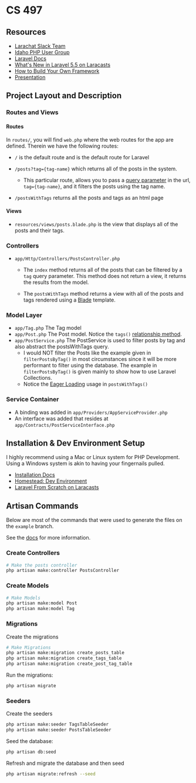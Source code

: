 # CS 497

## Resources

* [Larachat Slack Team](https://larachat.co/)
* [Idaho PHP User Group](https://www.meetup.com/Idaho-PHP/)
* [Laravel Docs](https://laravel.com/docs/5.5)
* [What's New in Laravel 5.5 on Laracasts](https://laracasts.com/series/whats-new-in-laravel-5-5)
* [How to Build Your Own Framework](https://symfony.com/doc/current/create_framework/index.html)
* [Presentation](https://docs.google.com/presentation/d/1pnP36Ru3PfDmmmp-mKilk0MpngNE_Rpa5jcYsiaYcYw/edit#slide=id.g25f2042fd7_0_239)

## Project Layout and Description


### Routes and Views

#### Routes

In `routes/`, you will find `web.php` where the web routes for the app are defined. Therein we have the following routes:

* `/` is the default route and is the default route for Laravel

* `/posts?tag={tag-name}` which returns all of the posts in the system. 
    * This particular route, allows you to pass a [query parameter](https://en.wikipedia.org/wiki/Query_string) in the url, 
        `tag={tag-name}`, and it filters the posts using the tag name. 

* `/postsWithTags` returns all the posts and tags as an html page
 


#### Views

* `resources/views/posts.blade.php` is the view that displays all of the posts and their tags.
                
          
### Controllers 

* `app/Http/Controllers/PostsController.php`
    * The `index` method returns all of the posts that can be filtered by a `tag` query parameter.  This method does not 
    return a view, it returns the results from the model. 
    
    * The `postsWithTags` method returns a view with all of the posts and tags rendered using a [Blade](https://laravel.com/docs/5.5/blade) 
    template. 


### Model Layer
     
* `app/Tag.php` The Tag model
* `app/Post.php` The Post model. Notice the `tags()` [relationship method](https://laravel.com/docs/5.5/eloquent-relationships). 
* `app/PostService.php` The PostService is used to filter posts by tag and also abstract the postsWithTags query. 
    * I would NOT filter the Posts like the example given in `filterPostsByTag()` in most circumstances since it will be 
    more performant to filter using the database. The example in `filterPostsByTag()` is given mainly to show how to use 
    Laravel Collections. 
    * Notice the [Eager Loading](https://laravel.com/docs/5.5/eloquent-relationships#eager-loading) usage in `postsWithTags()`
    
### Service Container

* A binding was added in `app/Providers/AppServiceProvider.php`
* An interface was added that resides at `app/Contracts/PostServiceInterface.php`
    


## Installation & Dev Environment Setup

I highly recommend using a Mac or Linux system for PHP Development.  Using a Windows system is akin to having your fingernails pulled. 

* [Installation Docs](https://laravel.com/docs/5.5/installation)
* [Homestead: Dev Environment](https://laravel.com/docs/5.5/configuration)
* [Laravel From Scratch on Laracasts](https://laracasts.com/series/laravel-from-scratch-2017)


## Artisan Commands

Below are most of the commands that were used to generate the files on the `example` branch. 

See the [docs](https://laravel.com/docs/5.5/artisan) for more information. 

### Create Controllers

```bash
# Make the posts controller
php artisan make:controller PostsController
```


### Create Models

```bash
# Make Models
php artisan make:model Post
php artisan make:model Tag
```

### Migrations


Create the migrations

```bash
# Make Migrations
php artisan make:migration create_posts_table
php artisan make:migration create_tags_table
php artisan make:migration create_post_tag_table
```

Run the migrations: 

```bash
php artisan migrate
```


### Seeders

Create the seeders

```bash
php artisan make:seeder TagsTableSeeder
php artisan make:seeder PostsTableSeeder
```

Seed the database: 

```bash
php artisan db:seed
```

Refresh and migrate the database and then seed
```bash
php artisan migrate:refresh --seed
```
